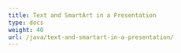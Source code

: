 ```yaml
---
title: Text and SmartArt in a Presentation
type: docs
weight: 40
url: /java/text-and-smartart-in-a-presentation/
---
```



